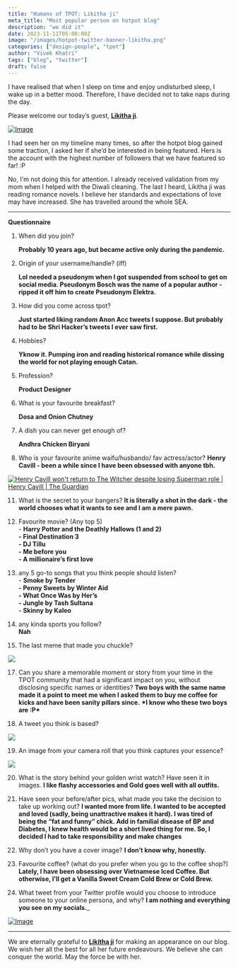 ```yaml
---
title: "Humans of TPOT: Likitha ji"
meta_title: "Most popular person on hotpot blog"
description: "we did it"
date: 2023-11-11T05:00:00Z
image: "/images/hotpot-twitter-banner-likitha.png"
categories: ["design-people", "tpot"]
author: "Vivek Khatri"
tags: ["blog", "twitter"]
draft: false
---
```


I have realised that when I sleep on time and enjoy undisturbed sleep, I wake up in a better mood. Therefore, I have decided not to take naps during the day.

Please welcome our today’s guest, **[Likitha ji](https://x.com/pseudonymtra?s=20)**.

[![Image](https://substack-post-media.s3.amazonaws.com/public/images/65f05c50-e8dc-4719-85d2-8b58bc6a0596_400x400.jpeg "Image")](https://substackcdn.com/image/fetch/f_auto,q_auto:good,fl_progressive:steep/https%3A%2F%2Fsubstack-post-media.s3.amazonaws.com%2Fpublic%2Fimages%2F65f05c50-e8dc-4719-85d2-8b58bc6a0596_400x400.jpeg)

I had seen her on my timeline many times, so after the hotpot blog gained some traction, I asked her if she’d be interested in being featured. Hers is the account with the highest number of followers that we have featured so far! :P

No, I'm not doing this for attention. I already received validation from my mom when I helped with the Diwali cleaning. The last I heard, Likitha ji was reading romance novels. I believe her standards and expectations of love may have increased. She has travelled around the whole SEA.

* * *

**Questionnaire**

1.  When did you join?
    
    **Probably 10 years ago, but became active only during the pandemic.** 
    
2.  Origin of your username/handle? (iff)
    
    **Lol needed a pseudonym when I got suspended from school to get on social media. Pseudonym Bosch was the name of a popular author - ripped it off him to create Pseudonym Elektra.** 
    
3.  How did you come across tpot?
    
    **Just started liking random Anon Acc tweets I suppose. But probably had to be Shri Hacker’s tweets I ever saw first.**
    
4.  Hobbies?
    
    **Yknow it. Pumping iron and reading historical romance while dissing the world for not playing enough Catan.** 
    
5.  Profession?
    
    **Product Designer** 
    
6.  What is your favourite breakfast?
    
    **Dosa and Onion Chutney** 
    
7.  A dish you can never get enough of?
    
    **Andhra Chicken Biryani**
    

10.  Who is your favourite anime waifu/husbando/ fav actress/actor?
    **Henry Cavill - been a while since I have been obsessed with anyone tbh.**
    
[![Henry Cavill won't return to The Witcher despite losing Superman role | Henry  Cavill | The Guardian](https://substack-post-media.s3.amazonaws.com/public/images/7c5f79c1-b4ba-4457-8ea3-40d212f3aa79_1200x1200.jpeg "Henry Cavill won't return to The Witcher despite losing Superman role | Henry  Cavill | The Guardian")](https://substackcdn.com/image/fetch/f_auto,q_auto:good,fl_progressive:steep/https%3A%2F%2Fsubstack-post-media.s3.amazonaws.com%2Fpublic%2Fimages%2F7c5f79c1-b4ba-4457-8ea3-40d212f3aa79_1200x1200.jpeg)
    
11.  What is the secret to your bangers?
    **It is literally a shot in the dark - the world chooses what it wants to see and I am a mere pawn.**
    
12.  Favourite movie? (Any top 5)  
    \- **Harry Potter and the Deathly Hallows (1 and 2)  
    \- Final Destination 3  
    \- DJ Tillu  
    \- Me before you  
    \- A millionaire’s first love**
    
13.  any 5 go-to songs that you think people should listen?  
    \- **Smoke by Tender  
    \- Penny Sweets by Winter Aid  
    \- What Once Was by Her’s  
    \- Jungle by Tash Sultana  
    \- Skinny by Kaleo**
    
14.  any kinda sports you follow?  
    **Nah**
    
15.  The last meme that made you chuckle?
    

[![](https://substack-post-media.s3.amazonaws.com/public/images/bc9963c0-4888-41a0-8f47-7110bd4ed6bf_1014x1037.jpeg)](https://substackcdn.com/image/fetch/f_auto,q_auto:good,fl_progressive:steep/https%3A%2F%2Fsubstack-post-media.s3.amazonaws.com%2Fpublic%2Fimages%2Fbc9963c0-4888-41a0-8f47-7110bd4ed6bf_1014x1037.jpeg)

17.  Can you share a memorable moment or story from your time in the TPOT community that had a significant impact on you, without disclosing specific names or identities?
    **Two boys with the same name made it a point to meet me when I asked them to buy me coffee for kicks and have been sanity pillars since.** **\***I know who these two boys are :P**\***
    
18.  A tweet you think is based?
    
[![](https://substack-post-media.s3.amazonaws.com/public/images/f4b6ad9f-e0e6-4f79-9559-cce829a2c94d_594x134.png)](https://substackcdn.com/image/fetch/f_auto,q_auto:good,fl_progressive:steep/https%3A%2F%2Fsubstack-post-media.s3.amazonaws.com%2Fpublic%2Fimages%2Ff4b6ad9f-e0e6-4f79-9559-cce829a2c94d_594x134.png)
    
19.  An image from your camera roll that you think captures your essence?
    

[![](https://substack-post-media.s3.amazonaws.com/public/images/ec6ea1a3-f10f-49a8-9fa8-766a95080698_1170x1354.jpeg)](https://substackcdn.com/image/fetch/f_auto,q_auto:good,fl_progressive:steep/https%3A%2F%2Fsubstack-post-media.s3.amazonaws.com%2Fpublic%2Fimages%2Fec6ea1a3-f10f-49a8-9fa8-766a95080698_1170x1354.jpeg)

20.  What is the story behind your golden wrist watch? Have seen it in images.
    **I like flashy accessories and Gold goes well with all outfits.** 
    
21.  Have seen your before/after pics, what made you take the decision to take up working out?
    **I wanted more from life. I wanted to be accepted and loved (sadly, being unattractive makes it hard). I was tired of being the “fat and funny” chick. Add in familial disease of BP and Diabetes, I knew health would be a short lived thing for me. So, I decided I had to take responsibility and make changes**
    

22.  Why don’t you have a cover image?
    **I don’t know why, honestly.**
    
23.  Favourite coffee? (what do you prefer when you go to the coffee shop?)
    **Lately, I have been obsessing over Vietnamese Iced Coffee. But otherwise, I’ll get a Vanilla Sweet Cream Cold Brew or Cold Brew.**
    
24.  What tweet from your Twitter profile would you choose to introduce someone to your online persona, and why?
    **I am nothing and everything you see on my socials.**_
    

[![Image](https://substack-post-media.s3.amazonaws.com/public/images/71368ffe-4fdb-483a-ba8f-ecd2d6998409_796x619.jpeg "Image")](https://substackcdn.com/image/fetch/f_auto,q_auto:good,fl_progressive:steep/https%3A%2F%2Fsubstack-post-media.s3.amazonaws.com%2Fpublic%2Fimages%2F71368ffe-4fdb-483a-ba8f-ecd2d6998409_796x619.jpeg)

* * *

We are eternally grateful to **[Likitha ji](https://x.com/pseudonymtra?s=20)** for making an appearance on our blog. We wish her all the best for all her future endeavours. We believe she can conquer the world. May the force be with her.